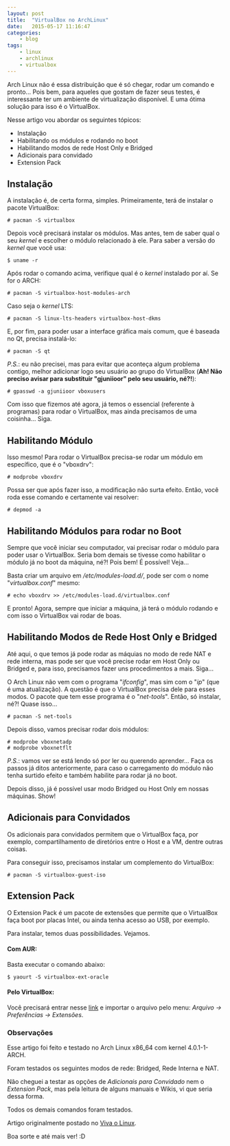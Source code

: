```yaml
---
layout: post
title:  "VirtualBox no ArchLinux"
date:   2015-05-17 11:16:47
categories:
    - blog
tags:
    - linux
    - archlinux
    - virtualbox
---
```


Arch Linux não é essa distribuição que é só chegar, rodar um comando e pronto... Pois bem, para aqueles que gostam de fazer seus testes, é interessante ter um ambiente de virtualização disponível. E uma ótima solução para isso é o VirtualBox.

Nesse artigo vou abordar os seguintes tópicos:
- Instalação
- Habilitando os módulos e rodando no boot
- Habilitando modos de rede Host Only e Bridged
- Adicionais para convidado
- Extension Pack
<!--more-->
## Instalação

A instalação é, de certa forma, simples. Primeiramente, terá de instalar o pacote VirtualBox:

~~~
# pacman -S virtualbox
~~~

Depois você precisará instalar os módulos. Mas antes, tem de saber qual o seu *kernel* e escolher o módulo relacionado à ele. Para saber a versão do *kernel* que você usa:

~~~
$ uname -r
~~~

Após rodar o comando acima, verifique qual é o *kernel* instalado por aí. Se for o ARCH:

~~~
# pacman -S virtualbox-host-modules-arch
~~~

Caso seja o *kernel* LTS:

~~~
# pacman -S linux-lts-headers virtualbox-host-dkms
~~~

E, por fim, para poder usar a interface gráfica mais comum, que é baseada no Qt, precisa instalá-lo:

~~~
# pacman -S qt
~~~

*P.S.*: eu não precisei, mas para evitar que aconteça algum problema contigo, melhor adicionar logo seu usuário ao grupo do VirtualBox (**Ah! Não preciso avisar para substituir "gjuniioor" pelo seu usuário, né?!**):

~~~
# gpasswd -a gjuniioor vboxusers
~~~

Com isso que fizemos até agora, já temos o essencial (referente à programas) para rodar o VirtualBox, mas ainda precisamos de uma coisinha... Siga.

## Habilitando Módulo

Isso mesmo! Para rodar o VirtualBox precisa-se rodar um módulo em específico, que é o "vboxdrv":

~~~
# modprobe vboxdrv
~~~

Possa ser que após fazer isso, a modificação não surta efeito. Então, você roda esse comando e certamente vai resolver:

~~~
# depmod -a
~~~

## Habilitando Módulos para rodar no Boot

Sempre que você iniciar seu computador, vai precisar rodar o módulo para poder usar o VirtualBox. Seria bom demais se tivesse como habilitar o módulo já no boot da máquina, né?! Pois bem! É possível! Veja...

Basta criar um arquivo em */etc/modules-load.d/*, pode ser com o nome "*virtualbox.conf*" mesmo:

~~~
# echo vboxdrv >> /etc/modules-load.d/virtualbox.conf
~~~

E pronto! Agora, sempre que iniciar a máquina, já terá o módulo rodando e com isso o VirtualBox vai rodar de boas.

## Habilitando Modos de Rede Host Only e Bridged

Até aqui, o que temos já pode rodar as máquias no modo de rede NAT e rede interna, mas pode ser que você precise rodar em Host Only ou Bridged e, para isso, precisamos fazer uns procedimentos a mais. Siga...

O Arch Linux não vem com o programa "*ifconfig*", mas sim com o "*ip*" (que é uma atualização). A questão é que o VirtualBox precisa dele para esses modos. O pacote que tem esse programa é o "*net-tools*". Então, só instalar, né?! Quase isso...

~~~
# pacman -S net-tools
~~~

Depois disso, vamos precisar rodar dois módulos:

~~~
# modprobe vboxnetadp
# modprobe vboxnetflt
~~~

*P.S.*: vamos ver se está lendo só por ler ou querendo aprender... Faça os passos já ditos anteriormente, para caso o carregamento do módulo não tenha surtido efeito e também habilite para rodar já no boot.

Depois disso, já é possível usar modo Bridged ou Host Only em nossas máquinas. Show!

## Adicionais para Convidados

Os adicionais para convidados permitem que o VirtualBox faça, por exemplo, compartilhamento de diretórios entre o Host e a VM, dentre outras coisas.

Para conseguir isso, precisamos instalar um complemento do VirtualBox:

~~~
# pacman -S virtualbox-guest-iso
~~~

## Extension Pack

O Extension Pack é um pacote de extensões que permite que o VirtualBox faça boot por placas Intel, ou ainda tenha acesso ao USB, por exemplo.

Para instalar, temos duas possibilidades. Vejamos.

#### Com AUR:

Basta executar o comando abaixo:

~~~
$ yaourt -S virtualbox-ext-oracle
~~~

#### Pelo VirtualBox:

Você precisará entrar nesse [link](https://www.virtualbox.org/wiki/Downloads) e importar o arquivo pelo menu: *Arquivo → Preferências → Extensões*.

### Observações

Esse artigo foi feito e testado no Arch Linux x86_64 com kernel 4.0.1-1-ARCH.

Foram testados os seguintes modos de rede: Bridged, Rede Interna e NAT.

Não cheguei a testar as opções de *Adicionais para Convidado* nem o *Extension Pack*, mas pela leitura de alguns manuais e Wikis, vi que seria dessa forma.

Todos os demais comandos foram testados.

Artigo originalmente postado no [Viva o Linux](http://www.vivaolinux.com.br/artigo/VirtualBox-no-Arch-Linux/ "Artigo no Viva o Linux").

Boa sorte e até mais ver! :D

